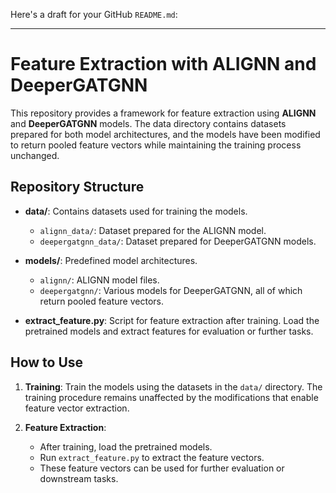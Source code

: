 Here's a draft for your GitHub `README.md`:

---

# Feature Extraction with ALIGNN and DeeperGATGNN

This repository provides a framework for feature extraction using **ALIGNN** and **DeeperGATGNN** models. The data directory contains datasets prepared for both model architectures, and the models have been modified to return pooled feature vectors while maintaining the training process unchanged.

## Repository Structure

- **data/**: Contains datasets used for training the models.
  - `alignn_data/`: Dataset prepared for the ALIGNN model.
  - `deepergatgnn_data/`: Dataset prepared for DeeperGATGNN models.

- **models/**: Predefined model architectures.
  - `alignn/`: ALIGNN model files.
  - `deepergatgnn/`: Various models for DeeperGATGNN, all of which return pooled feature vectors.

- **extract_feature.py**: Script for feature extraction after training. Load the pretrained models and extract features for evaluation or further tasks.

## How to Use

1. **Training**: Train the models using the datasets in the `data/` directory. The training procedure remains unaffected by the modifications that enable feature vector extraction.

2. **Feature Extraction**:
   - After training, load the pretrained models.
   - Run `extract_feature.py` to extract the feature vectors.
   - These feature vectors can be used for further evaluation or downstream tasks.
